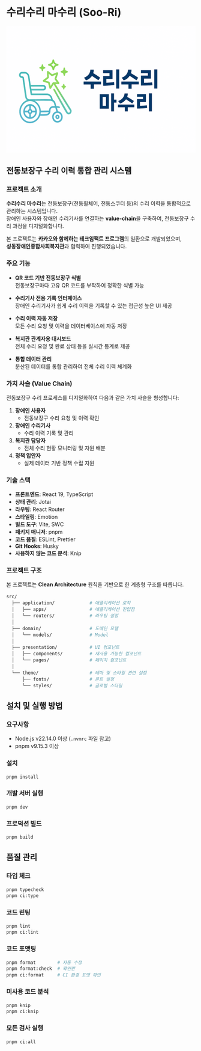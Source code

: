 # 수리수리 마수리 (Soo-Ri)

![수리수리 마수리 배너 이미지](/docs/public/open-graph.png)

## 전동보장구 수리 이력 통합 관리 시스템

### 프로젝트 소개

**수리수리 마수리**는 전동보장구(전동휠체어, 전동스쿠터 등)의 수리 이력을 통합적으로 관리하는 시스템입니다.  
장애인 사용자와 장애인 수리기사를 연결하는 **value-chain**을 구축하여, 전동보장구 수리 과정을 디지털화합니다.

본 프로젝트는 **카카오와 함께하는 테크임팩트 프로그램**의 일환으로 개발되었으며,  
**성동장애인종합사회복지관**과 협력하여 진행되었습니다.

### 주요 기능

- **QR 코드 기반 전동보장구 식별**  
  전동보장구마다 고유 QR 코드를 부착하여 정확한 식별 가능

- **수리기사 전용 기록 인터페이스**  
  장애인 수리기사가 쉽게 수리 이력을 기록할 수 있는 접근성 높은 UI 제공

- **수리 이력 자동 저장**  
  모든 수리 요청 및 이력을 데이터베이스에 자동 저장

- **복지관 관계자용 대시보드**  
  전체 수리 요청 및 완료 상태 등을 실시간 통계로 제공

- **통합 데이터 관리**  
  분산된 데이터를 통합 관리하여 전체 수리 이력 체계화

### 가치 사슬 (Value Chain)

전동보장구 수리 프로세스를 디지털화하여 다음과 같은 가치 사슬을 형성합니다:

1. **장애인 사용자**
   - 전동보장구 수리 요청 및 이력 확인
2. **장애인 수리기사**
   - 수리 이력 기록 및 관리
3. **복지관 담당자**
   - 전체 수리 현황 모니터링 및 자원 배분
4. **정책 입안자**
   - 실제 데이터 기반 정책 수립 지원

### 기술 스택

- **프론트엔드**: React 19, TypeScript
- **상태 관리**: Jotai
- **라우팅**: React Router
- **스타일링**: Emotion
- **빌드 도구**: Vite, SWC
- **패키지 매니저**: pnpm
- **코드 품질**: ESLint, Prettier
- **Git Hooks**: Husky
- **사용하지 않는 코드 분석**: Knip

### 프로젝트 구조

본 프로젝트는 **Clean Architecture** 원칙을 기반으로 한 계층형 구조를 따릅니다.

```bash
src/
  ├── application/             # 애플리케이션 로직
  │   ├── apps/                # 애플리케이션 진입점
  │   └── routers/             # 라우팅 설정
  │
  ├── domain/                  # 도메인 모델
  │   └── models/              # Model
  │
  ├── presentation/            # UI 컴포넌트
  │   ├── components/          # 재사용 가능한 컴포넌트
  │   └── pages/               # 페이지 컴포넌트
  │
  └── theme/                   # 테마 및 스타일 관련 설정
      ├── fonts/               # 폰트 설정
      └── styles/              # 글로벌 스타일
```

## 설치 및 실행 방법

### 요구사항

- Node.js v22.14.0 이상 (`.nvmrc` 파일 참고)
- pnpm v9.15.3 이상

### 설치

```bash
pnpm install
```

### 개발 서버 실행

```bash
pnpm dev
```

### 프로덕션 빌드

```bash
pnpm build
```

## 품질 관리

### 타입 체크

```bash
pnpm typecheck
pnpm ci:type
```

### 코드 린팅

```bash
pnpm lint
pnpm ci:lint
```

### 코드 포맷팅

```bash
pnpm format        # 자동 수정
pnpm format:check  # 확인만
pnpm ci:format     # CI 환경 포맷 확인
```

### 미사용 코드 분석

```bash
pnpm knip
pnpm ci:knip
```

### 모든 검사 실행

```bash
pnpm ci:all
```
